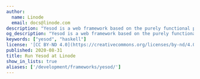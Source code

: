 ```yaml
---
author:
  name: Linode
  email: docs@linode.com
description: "Yesod is a web framework based on the purely functional programming language Haskell. It is designed for productive development of type-safe, RESTful, and high performance web applications."
og_description: "Yesod is a web framework based on the purely functional programming language Haskell. It is designed for productive development of type-safe, RESTful, and high performance web applications."
keywords: ["yesod", "haskell"]
license: '[CC BY-ND 4.0](https://creativecommons.org/licenses/by-nd/4.0)'
published: 2020-08-31
title: Run Yesod at Linode
show_in_lists: true
aliases: ['/development/frameworks/yesod/']
---
```


